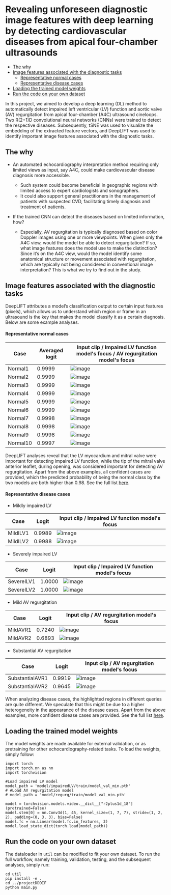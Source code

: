 # Revealing unforeseen diagnostic image features with deep learning by detecting cardiovascular diseases from apical four-chamber ultrasounds

- [The why](#The-why)
- [Image features associated with the diagnostic tasks](#Image-features-associated-with-the-diagnostic-tasks)
  - [Representative normal cases](#Representative-normal-cases)
  - [Representative disease cases](#Representative-disease-cases)
- [Loading the trained model weights](#Loading-the-trained-model-weights)
- [Run the code on your own dataset](#Run-the-code-on-your-own-dataset)

In this project, we aimed to develop a deep learning (DL) method to automatically detect impaired left ventricular (LV) function and aortic valve (AV) regurgitation from apical four-chamber (A4C) ultrasound cineloops. Two R(2+1)D convolutional neural networks (CNNs) were trained to detect the respective diseases. Subsequently, tSNE was used to visualize the embedding of the extracted feature vectors, and DeepLIFT was used to identify important image features associated with the diagnostic tasks. 


## The why
* An automated echocardiography interpretation method requiring only limited views as input, say A4C, could make cardiovascular disease diagnosis more accessible.
  * Such system could become beneficial in geographic regions with limited access to expert cardiologists and sonographers. 
  * It could also support general practitioners in the management of patients with suspected CVD, facilitating timely diagnosis and treatment of patients. 

* If the trained CNN can detect the diseases based on limited information, how?
  * Especially, AV regurgitation is typically diagnosed based on color Doppler images using one or more viewpoints. When given only the A4C view, would the model be able to detect regurgitation? If so, what image features does the model use to make the distinction? Since it’s on the A4C view, would the model identify some anatomical structure or movement associated with regurgitation, which are typically not being considered in conventional image interpretation? This is what we try to find out in the study.


## Image features associated with the diagnostic tasks
DeepLIFT attributes a model’s classification output to certain input features (pixels), which allows us to understand which region or frame in an ultrasound is the key that makes the model classify it as a certain diagnosis. Below are some example analyses.

#### Representative normal cases

Case | Averaged logit | Input clip  /  Impaired LV function model's focus  /  AV regurgitation model's focus
----|----|----
Normal1 | 0.9999 | ![image](project/model/DeepLIFT_confident/normal_cases/Normal1_logit0.9999.gif)
Normal2 | 0.9999 | ![image](project/model/DeepLIFT_confident/normal_cases/Normal2_logit0.9999.gif)
Normal3 | 0.9999 | ![image](project/model/DeepLIFT_confident/normal_cases/Normal3_logit0.9999.gif)
Normal4 | 0.9999 | ![image](project/model/DeepLIFT_confident/normal_cases/Normal4_logit0.9999.gif)
Normal5 | 0.9999 | ![image](project/model/DeepLIFT_confident/normal_cases/Normal5_logit0.9999.gif)
Normal6 | 0.9999 | ![image](project/model/DeepLIFT_confident/normal_cases/Normal6_logit0.9999.gif)
Normal7 | 0.9998 | ![image](project/model/DeepLIFT_confident/normal_cases/Normal7_logit0.9998.gif)
Normal8 | 0.9998 | ![image](project/model/DeepLIFT_confident/normal_cases/Normal8_logit0.9998.gif)
Normal9 | 0.9998 | ![image](project/model/DeepLIFT_confident/normal_cases/Normal9_logit0.9998.gif)
Normal10 | 0.9997 | ![image](project/model/DeepLIFT_confident/normal_cases/Normal10_logit0.9997.gif)

DeepLIFT analyses reveal that the LV myocardium and mitral valve were important for detecting impaired LV function, while the tip of the mitral valve anterior leaflet, during opening, was considered important for detecting AV regurgitation.
Apart from the above examples, all confident cases are provided, which the predicted probability of being the normal class by the two models are both higher than 0.98. See the full list [here](project/model/DeepLIFT_confident/normal_cases).

#### Representative disease cases
* Mildly impaired LV

Case | Logit | Input clip  /  Impaired LV function model's focus
----|----|----
MildILV1 | 0.9989 | ![image](project/model/DeepLIFT_confident/disease_cases/MildILV1_logit0.9989.gif)
MildILV2 | 0.9988 | ![image](project/model/DeepLIFT_confident/disease_cases/MildILV2_logit0.9988.gif)

* Severely impaired LV

Case | Logit | Input clip  /  Impaired LV function model's focus
----|----|----
SevereILV1 | 1.0000 | ![image](project/model/DeepLIFT_confident/disease_cases/SevereILV1_logit1.0000.gif)
SevereILV2 | 1.0000 | ![image](project/model/DeepLIFT_confident/disease_cases/SevereILV2_logit1.0000.gif)

* Mild AV regurgitation

Case | Logit | Input clip  /  AV regurgitation model's focus
----|----|----
MildAVR1 | 0.7240 | ![image](project/model/DeepLIFT_confident/disease_cases/MildAVR1_logit0.7240.gif)
MildAVR2 | 0.6893 | ![image](project/model/DeepLIFT_confident/disease_cases/MildAVR2_logit0.6893.gif)

* Substantial AV regurgitation

Case | Logit | Input clip  /  AV regurgitation model's focus
----|----|----
SubstantialAVR1 | 0.9919 | ![image](project/model/DeepLIFT_confident/disease_cases/SubstantialAVR1_logit0.9919.gif)
SubstantialAVR2 | 0.9645 | ![image](project/model/DeepLIFT_confident/disease_cases/SubstantialAVR2_logit0.9645.gif)

When analyzing disease cases, the highlighted regions in different queries are quite different. We speculate that this might be due to a higher heterogeneity in the appearance of the disease cases.
Apart from the above examples, more confident disease cases are provided. See the full list [here](project/model/DeepLIFT_confident/disease_cases).


## Loading the trained model weights
The model weights are made available for external validation, or as pretraining for other echocardiography-related tasks. To load the weights, simply follow:
```
import torch
import torch.nn as nn
import torchvision

#Load impaired LV model
model_path = 'model/impairedLV/train/model_val_min.pth'
# #Load AV regurgitation model
# model_path = 'model/regurg/train/model_val_min.pth'

model = torchvision.models.video.__dict__["r2plus1d_18"](pretrained=False)
model.stem[0] = nn.Conv3d(1, 45, kernel_size=(1, 7, 7), stride=(1, 2, 2), padding=(0, 3, 3), bias=False)
model.fc = nn.Linear(model.fc.in_features, 3)
model.load_state_dict(torch.load(model_path))
```

## Run the code on your own dataset
The dataloader in `util` can be modified to fit your own dataset. To run the full workflow, namely training, validation, testing, and the subsequent analyses, simply run:
```
cd util
pip install -e .
cd ../projectDDDIF
python main.py
```